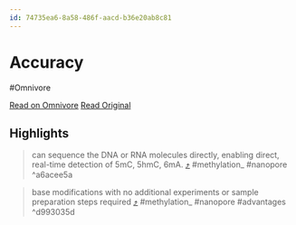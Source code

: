 ```yaml
---
id: 74735ea6-8a58-486f-aacd-b36e20ab8c81
---
```


# Accuracy
#Omnivore

[Read on Omnivore](https://omnivore.app/me/accuracy-18b862c8171)
[Read Original](https://nanoporetech.com/accuracy)

## Highlights

> can sequence the DNA or RNA molecules directly, enabling direct, real-time detection of 5mC, 5hmC, 6mA. [⤴️](https://omnivore.app/me/accuracy-18b862c8171#a6acee5a-b536-4b9e-8f97-bcf1bcc3a015)  #methylation_  #nanopore  ^a6acee5a

> base modifications with no additional experiments or sample preparation steps required [⤴️](https://omnivore.app/me/accuracy-18b862c8171#d993035d-3d89-48bb-876c-030c63917ecc)  #methylation_  #nanopore  #advantages  ^d993035d

